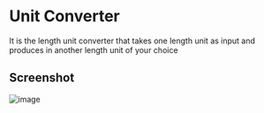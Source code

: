 
# Unit Converter

It is the length unit converter that takes one length unit as input and produces in another length unit of your choice




## Screenshot

![image](https://github.com/KirHash/Unit-Converter/assets/104854308/43f403d6-7a40-401f-8174-d9724529e2a4)


